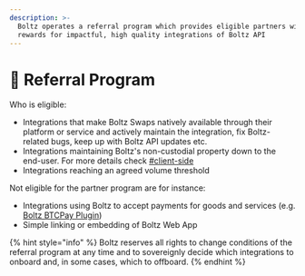 ```yaml
---
description: >-
  Boltz operates a referral program which provides eligible partners with
  rewards for impactful, high quality integrations of Boltz API
---
```


# 🤝 Referral Program

Who is eligible:

- Integrations that make Boltz Swaps natively available through their platform
  or service and actively maintain the integration, fix Boltz-related bugs, keep
  up with Boltz API updates etc.
- Integrations maintaining Boltz's non-custodial property down to the end-user.
  For more details check
  [#client-side](common-mistakes.md#client-side 'mention')
- Integrations reaching an agreed volume threshold

Not eligible for the partner program are for instance:

- Integrations using Boltz to accept payments for goods and services (e.g.
  [Boltz BTCPay Plugin](https://github.com/BoltzExchange/boltz-btcpay-plugin/))
- Simple linking or embedding of Boltz Web App

{% hint style="info" %} Boltz reserves all rights to change conditions of the
referral program at any time and to sovereignly decide which integrations to
onboard and, in some cases, which to offboard. {% endhint %}
